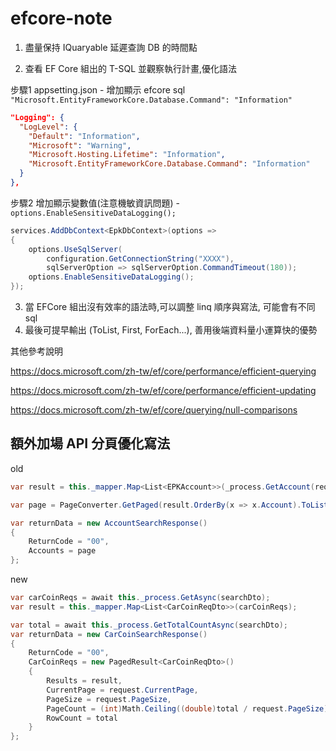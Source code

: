 # efcore-note

1. 盡量保持 IQuaryable 延遲查詢 DB 的時間點

2. 查看 EF Core 組出的 T-SQL 並觀察執行計畫,優化語法

步驟1 appsetting.json - 增加顯示 efcore sql `"Microsoft.EntityFrameworkCore.Database.Command": "Information"`

```json
"Logging": {
  "LogLevel": {
    "Default": "Information",
    "Microsoft": "Warning",
    "Microsoft.Hosting.Lifetime": "Information",
    "Microsoft.EntityFrameworkCore.Database.Command": "Information"
  }
},
```

步驟2 增加顯示變數值(注意機敏資訊問題) - ` options.EnableSensitiveDataLogging();`

```csharp
services.AddDbContext<EpkDbContext>(options =>
{
    options.UseSqlServer(
        configuration.GetConnectionString("XXXX"),
        sqlServerOption => sqlServerOption.CommandTimeout(180));
    options.EnableSensitiveDataLogging();
});
```

3. 當 EFCore 組出沒有效率的語法時,可以調整 linq 順序與寫法, 可能會有不同 sql
4. 最後可提早輸出 (ToList, First, ForEach...), 善用後端資料量小運算快的優勢

其他參考說明

https://docs.microsoft.com/zh-tw/ef/core/performance/efficient-querying

https://docs.microsoft.com/zh-tw/ef/core/performance/efficient-updating

https://docs.microsoft.com/zh-tw/ef/core/querying/null-comparisons

## 額外加場 API 分頁優化寫法

old

```csharp
var result = this._mapper.Map<List<EPKAccount>>(_process.GetAccount(request.Account));

var page = PageConverter.GetPaged(result.OrderBy(x => x.Account).ToList(), request.CurrentPage, request.PageSize);

var returnData = new AccountSearchResponse()
{
    ReturnCode = "00",
    Accounts = page
};
```

new

```csharp
var carCoinReqs = await this._process.GetAsync(searchDto);
var result = this._mapper.Map<List<CarCoinReqDto>>(carCoinReqs);

var total = await this._process.GetTotalCountAsync(searchDto);
var returnData = new CarCoinSearchResponse()
{
    ReturnCode = "00",
    CarCoinReqs = new PagedResult<CarCoinReqDto>()
    {
        Results = result,
        CurrentPage = request.CurrentPage,
        PageSize = request.PageSize,
        PageCount = (int)Math.Ceiling((double)total / request.PageSize),
        RowCount = total
    }
};
```
